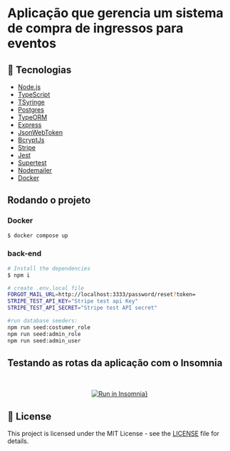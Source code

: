 # Aplicação que gerencia um sistema de compra de ingressos para eventos

## 🚀 Tecnologias

- [Node.js](https://nodejs.org/en/)
- [TypeScript](https://www.typescriptlang.org/)
- [TSyringe](https://github.com/microsoft/tsyringe)
- [Postgres](https://www.postgresql.org/)
- [TypeORM](https://typeorm.io/#/)
- [Express](https://expressjs.com/)
- [JsonWebToken](https://jwt.io/)
- [BcryptJs](https://www.npmjs.com/package/bcryptjs)
- [Stripe](https://www.npmjs.com/package/stripe)
- [Jest](https://jestjs.io/)
- [Supertest](https://www.npmjs.com/package/supertest)
- [Nodemailer](https://nodemailer.com/about/)
- [Docker](https://www.docker.com/)

## Rodando o projeto

### Docker

```bash
$ docker compose up
```

### back-end

```bash
# Install the dependencies
$ npm i

# create .env.local file
FORGOT_MAIL_URL=http://localhost:3333/password/reset?token=
STRIPE_TEST_API_KEY="Stripe test api Key"
STRIPE_TEST_API_SECRET="Stripe test API secret"

#run database seeders:
npm run seed:costumer_role
npm run seed:admin_role
npm run seed:admin_user
```

## Testando as rotas da aplicação com o Insomnia

<div align="center">
<br>

[![Run in Insomnia}](https://insomnia.rest/images/run.svg)](https://insomnia.rest/run/?label=TicketsAPI&uri=https%3A%2F%2Fraw.githubusercontent.com%2Fgutkedu%2Fmblabs_challenge%2Fmain%2F.insomnia%2Fexport.json)
</div>

## 📝 License

This project is licensed under the MIT License - see the [LICENSE](LICENSE) file for details.
